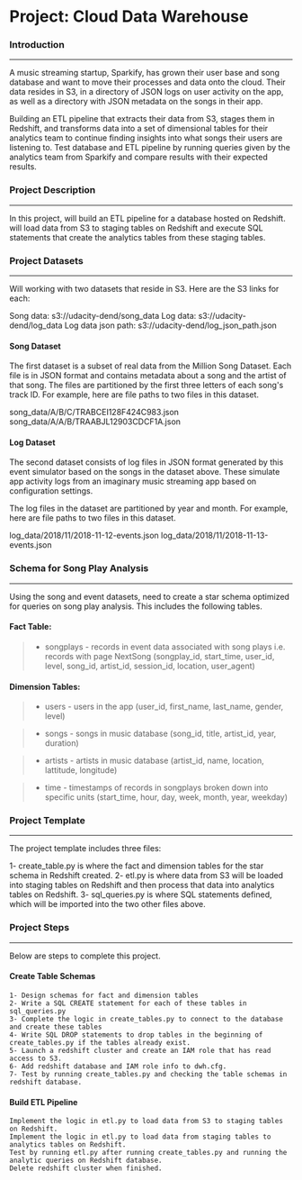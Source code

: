 # Project: Cloud Data Warehouse

### Introduction
---
A music streaming startup, Sparkify, has grown their user base and song database and want to move their processes and data onto the cloud. Their data resides in S3, in a directory of JSON logs on user activity on the app, as well as a directory with JSON metadata on the songs in their app.

Building an ETL pipeline that extracts their data from S3, stages them in Redshift, and transforms data into a set of dimensional tables for their analytics team to continue finding insights into what songs their users are listening to. Test database and ETL pipeline by running queries given by the analytics team from Sparkify and compare results with their expected results.

### Project Description
---
In this project, will build an ETL pipeline for a database hosted on Redshift. will load data from S3 to staging tables on Redshift and execute SQL statements that create the analytics tables from these staging tables.

### Project Datasets
---
Will working with two datasets that reside in S3. Here are the S3 links for each:

Song data: s3://udacity-dend/song_data
Log data: s3://udacity-dend/log_data
Log data json path: s3://udacity-dend/log_json_path.json

#### Song Dataset
The first dataset is a subset of real data from the Million Song Dataset. Each file is in JSON format and contains metadata about a song and the artist of that song. The files are partitioned by the first three letters of each song's track ID. For example, here are file paths to two files in this dataset.

song_data/A/B/C/TRABCEI128F424C983.json
song_data/A/A/B/TRAABJL12903CDCF1A.json

#### Log Dataset
The second dataset consists of log files in JSON format generated by this event simulator based on the songs in the dataset above. These simulate app activity logs from an imaginary music streaming app based on configuration settings.

The log files in the dataset are partitioned by year and month. For example, here are file paths to two files in this dataset.

log_data/2018/11/2018-11-12-events.json
log_data/2018/11/2018-11-13-events.json

### Schema for Song Play Analysis
---
Using the song and event datasets, need to create a star schema optimized for queries on song play analysis. This includes the following tables.

#### Fact Table:
 > - songplays - records in event data associated with song plays i.e. records with page NextSong
     (songplay_id, start_time, user_id, level, song_id, artist_id, session_id, location, user_agent)
     
#### Dimension Tables:
 > - users - users in the app
     (user_id, first_name, last_name, gender, level)
     
 > - songs - songs in music database
     (song_id, title, artist_id, year, duration)
     
 > - artists - artists in music database
     (artist_id, name, location, lattitude, longitude)
     
 > - time - timestamps of records in songplays broken down into specific units
     (start_time, hour, day, week, month, year, weekday)
     

### Project Template
---
The project template includes three files:

 1- create_table.py is where the fact and dimension tables for the star schema in Redshift created.
 2- etl.py is where data from S3 will be loaded into staging tables on Redshift and then process that data into analytics tables on Redshift.
 3- sql_queries.py is where SQL statements defined, which will be imported into the two other files above.
 
### Project Steps 
---
Below are steps to complete this project.

#### Create Table Schemas 
    1- Design schemas for fact and dimension tables
    2- Write a SQL CREATE statement for each of these tables in sql_queries.py
    3- Complete the logic in create_tables.py to connect to the database and create these tables
    4- Write SQL DROP statements to drop tables in the beginning of create_tables.py if the tables already exist.
    5- Launch a redshift cluster and create an IAM role that has read access to S3.
    6- Add redshift database and IAM role info to dwh.cfg.
    7- Test by running create_tables.py and checking the table schemas in redshift database. 
    
#### Build ETL Pipeline
    Implement the logic in etl.py to load data from S3 to staging tables on Redshift.
    Implement the logic in etl.py to load data from staging tables to analytics tables on Redshift.
    Test by running etl.py after running create_tables.py and running the analytic queries on Redshift database.
    Delete redshift cluster when finished.
    
